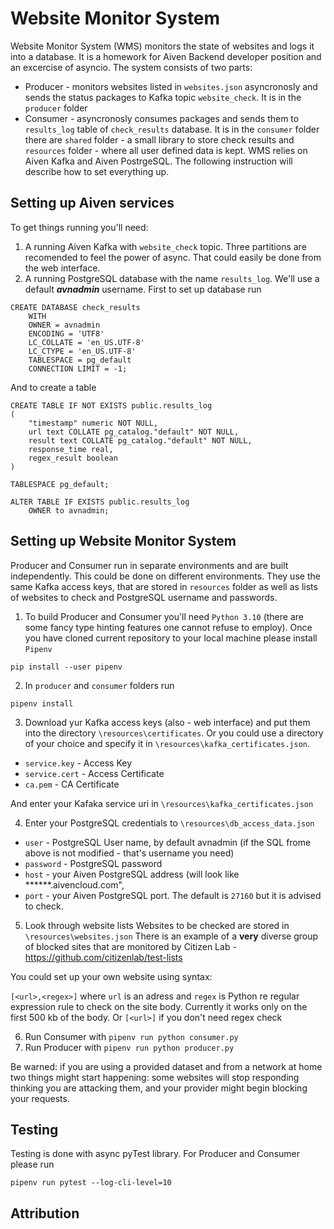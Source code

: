 # Website Monitor System 
Website Monitor System (WMS) monitors the state of websites and logs it into a database. It is a homework for Aiven Backend developer position and an excercise of asyncio. The system consists of two parts:
- Producer - monitors websites listed in `websites.json` asyncronosly and sends the status packages to Kafka topic `website_check`. It is in the `producer` folder
- Consumer - asyncronosly consumes packages and sends them to `results_log` table of `check_results` database. It is in the `consumer` folder
there are `shared` folder - a small library to store check results and `resources` folder - where all user defined data is kept.
WMS relies on Aiven Kafka and Aiven PostrgeSQL. The following instruction will describe how to set everything up.

## Setting up Aiven services
To get things running you'll need:
1. A running Aiven Kafka with `website_check` topic. Three partitions are recomended to feel the power of async. That could easily be done from the web interface.
2. A running PostgreSQL database with the name `results_log`. We'll use a default ***avnadmin*** username. 
First to set up database run 
```
CREATE DATABASE check_results
    WITH 
    OWNER = avnadmin
    ENCODING = 'UTF8'
    LC_COLLATE = 'en_US.UTF-8'
    LC_CTYPE = 'en_US.UTF-8'
    TABLESPACE = pg_default
    CONNECTION LIMIT = -1;
```
And to create a table
```
CREATE TABLE IF NOT EXISTS public.results_log
(
    "timestamp" numeric NOT NULL,
    url text COLLATE pg_catalog."default" NOT NULL,
    result text COLLATE pg_catalog."default" NOT NULL,
    response_time real,
    regex_result boolean
)

TABLESPACE pg_default;

ALTER TABLE IF EXISTS public.results_log
    OWNER to avnadmin;
```
## Setting up Website Monitor System

Producer and Consumer run in separate environments and are built independently. This could be done on different environments. They use the same Kafka access keys, that are stored in `resources` folder as well as lists of websites to check and PostgreSQL username and passwords.
1. To build Producer and Consumer you'll need `Python 3.10` (there are some fancy type hinting features one cannot refuse to employ). Once you have cloned current repository to your local machine please install `Pipenv`
```
pip install --user pipenv
```
2. In `producer` and `consumer` folders run 
```
pipenv install
```
3. Download yur Kafka access keys (also - web interface) and put them into the directory `\resources\certificates`. Or you could use a directory of your choice and specify it in `\resources\kafka_certificates.json`.


- `service.key` - Access Key
- `service.cert` - Access Certificate
- `ca.pem` -  CA Certificate

And enter your Kafaka service uri in `\resources\kafka_certificates.json`

4. Enter your PostgreSQL credentials to  `\resources\db_access_data.json`
- `user` - PostgreSQL User name, by default avnadmin (if the SQL frome above is not modified - that's username you need)
- `password` - PostgreSQL password
- `host` - your Aiven PostgreSQL address (will look like ******.aivencloud.com",
- `port` - your Aiven PostgreSQL port. The default is `27160` but it is advised to check.

5. Look through website lists 
Websites to be checked are stored in `\resources\websites.json`
There is an example of a **very** diverse group of blocked sites that are monitored by Citizen Lab -  https://github.com/citizenlab/test-lists


You could set up your own website using syntax:

`[<url>,<regex>]` where `url` is an adress and `regex` is Python re regular expression rule to check on the site body. Currently it works only on the first 500 kb of the body. Or `[<url>]` if you don't need regex check

6. Run Consumer with `pipenv run python consumer.py`
7. Run Producer with `pipenv run python producer.py`

Be warned: if you are using a provided dataset and from a network at home two things might start happening: some websites will stop responding thinking you are attacking them, and your provider might begin blocking your requests.

## Testing
Testing is done with async pyTest library. For Producer and Consumer please run 
```
pipenv run pytest --log-cli-level=10
```
## Attribution

